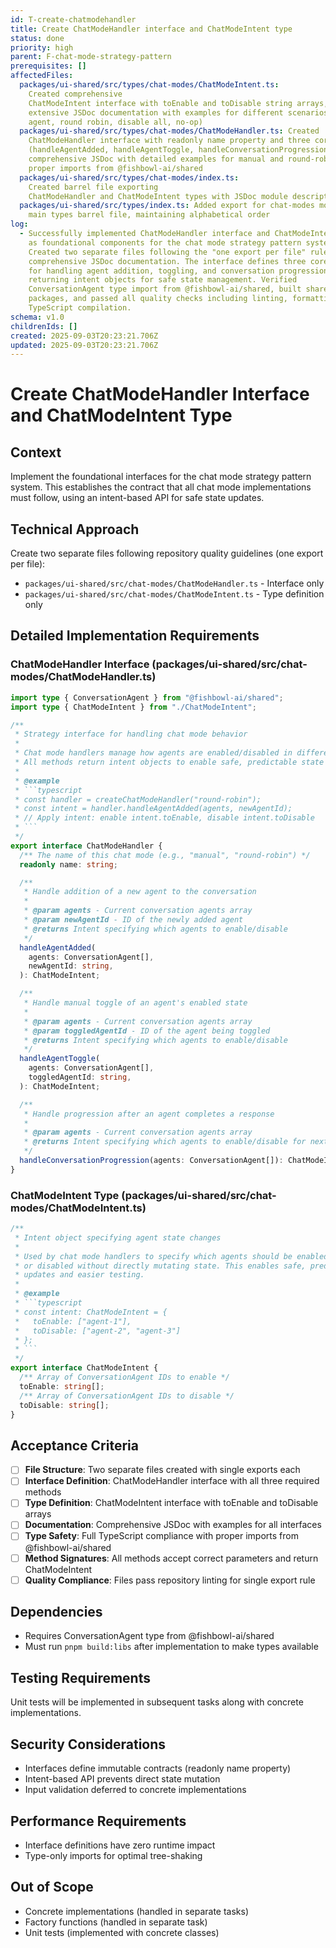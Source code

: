 ```yaml
---
id: T-create-chatmodehandler
title: Create ChatModeHandler interface and ChatModeIntent type
status: done
priority: high
parent: F-chat-mode-strategy-pattern
prerequisites: []
affectedFiles:
  packages/ui-shared/src/types/chat-modes/ChatModeIntent.ts:
    Created comprehensive
    ChatModeIntent interface with toEnable and toDisable string arrays,
    extensive JSDoc documentation with examples for different scenarios (first
    agent, round robin, disable all, no-op)
  packages/ui-shared/src/types/chat-modes/ChatModeHandler.ts: Created
    ChatModeHandler interface with readonly name property and three core methods
    (handleAgentAdded, handleAgentToggle, handleConversationProgression),
    comprehensive JSDoc with detailed examples for manual and round-robin modes,
    proper imports from @fishbowl-ai/shared
  packages/ui-shared/src/types/chat-modes/index.ts:
    Created barrel file exporting
    ChatModeHandler and ChatModeIntent types with JSDoc module description
  packages/ui-shared/src/types/index.ts: Added export for chat-modes module to
    main types barrel file, maintaining alphabetical order
log:
  - Successfully implemented ChatModeHandler interface and ChatModeIntent type
    as foundational components for the chat mode strategy pattern system.
    Created two separate files following the "one export per file" rule with
    comprehensive JSDoc documentation. The interface defines three core methods
    for handling agent addition, toggling, and conversation progression, all
    returning intent objects for safe state management. Verified
    ConversationAgent type import from @fishbowl-ai/shared, built shared
    packages, and passed all quality checks including linting, formatting, and
    TypeScript compilation.
schema: v1.0
childrenIds: []
created: 2025-09-03T20:23:21.706Z
updated: 2025-09-03T20:23:21.706Z
---
```


# Create ChatModeHandler Interface and ChatModeIntent Type

## Context

Implement the foundational interfaces for the chat mode strategy pattern system. This establishes the contract that all chat mode implementations must follow, using an intent-based API for safe state updates.

## Technical Approach

Create two separate files following repository quality guidelines (one export per file):

- `packages/ui-shared/src/chat-modes/ChatModeHandler.ts` - Interface only
- `packages/ui-shared/src/chat-modes/ChatModeIntent.ts` - Type definition only

## Detailed Implementation Requirements

### ChatModeHandler Interface (packages/ui-shared/src/chat-modes/ChatModeHandler.ts)

````typescript
import type { ConversationAgent } from "@fishbowl-ai/shared";
import type { ChatModeIntent } from "./ChatModeIntent";

/**
 * Strategy interface for handling chat mode behavior
 *
 * Chat mode handlers manage how agents are enabled/disabled in different modes.
 * All methods return intent objects to enable safe, predictable state updates.
 *
 * @example
 * ```typescript
 * const handler = createChatModeHandler("round-robin");
 * const intent = handler.handleAgentAdded(agents, newAgentId);
 * // Apply intent: enable intent.toEnable, disable intent.toDisable
 * ```
 */
export interface ChatModeHandler {
  /** The name of this chat mode (e.g., "manual", "round-robin") */
  readonly name: string;

  /**
   * Handle addition of a new agent to the conversation
   *
   * @param agents - Current conversation agents array
   * @param newAgentId - ID of the newly added agent
   * @returns Intent specifying which agents to enable/disable
   */
  handleAgentAdded(
    agents: ConversationAgent[],
    newAgentId: string,
  ): ChatModeIntent;

  /**
   * Handle manual toggle of an agent's enabled state
   *
   * @param agents - Current conversation agents array
   * @param toggledAgentId - ID of the agent being toggled
   * @returns Intent specifying which agents to enable/disable
   */
  handleAgentToggle(
    agents: ConversationAgent[],
    toggledAgentId: string,
  ): ChatModeIntent;

  /**
   * Handle progression after an agent completes a response
   *
   * @param agents - Current conversation agents array
   * @returns Intent specifying which agents to enable/disable for next turn
   */
  handleConversationProgression(agents: ConversationAgent[]): ChatModeIntent;
}
````

### ChatModeIntent Type (packages/ui-shared/src/chat-modes/ChatModeIntent.ts)

````typescript
/**
 * Intent object specifying agent state changes
 *
 * Used by chat mode handlers to specify which agents should be enabled
 * or disabled without directly mutating state. This enables safe, predictable
 * updates and easier testing.
 *
 * @example
 * ```typescript
 * const intent: ChatModeIntent = {
 *   toEnable: ["agent-1"],
 *   toDisable: ["agent-2", "agent-3"]
 * };
 * ```
 */
export interface ChatModeIntent {
  /** Array of ConversationAgent IDs to enable */
  toEnable: string[];
  /** Array of ConversationAgent IDs to disable */
  toDisable: string[];
}
````

## Acceptance Criteria

- [ ] **File Structure**: Two separate files created with single exports each
- [ ] **Interface Definition**: ChatModeHandler interface with all three required methods
- [ ] **Type Definition**: ChatModeIntent interface with toEnable and toDisable arrays
- [ ] **Documentation**: Comprehensive JSDoc with examples for all interfaces
- [ ] **Type Safety**: Full TypeScript compliance with proper imports from @fishbowl-ai/shared
- [ ] **Method Signatures**: All methods accept correct parameters and return ChatModeIntent
- [ ] **Quality Compliance**: Files pass repository linting for single export rule

## Dependencies

- Requires ConversationAgent type from @fishbowl-ai/shared
- Must run `pnpm build:libs` after implementation to make types available

## Testing Requirements

Unit tests will be implemented in subsequent tasks along with concrete implementations.

## Security Considerations

- Interfaces define immutable contracts (readonly name property)
- Intent-based API prevents direct state mutation
- Input validation deferred to concrete implementations

## Performance Requirements

- Interface definitions have zero runtime impact
- Type-only imports for optimal tree-shaking

## Out of Scope

- Concrete implementations (handled in separate tasks)
- Factory functions (handled in separate task)
- Unit tests (implemented with concrete classes)
